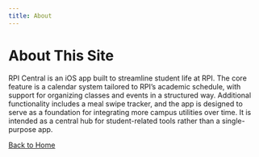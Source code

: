 ```yaml
---
title: About
---
```


# About This Site

RPI Central is an iOS app built to streamline student life at RPI. The core feature is a calendar system tailored to RPI’s academic schedule, with support for organizing classes and events in a structured way. Additional functionality includes a meal swipe tracker, and the app is designed to serve as a foundation for integrating more campus utilities over time. It is intended as a central hub for student-related tools rather than a single-purpose app.


[Back to Home](index.md)
